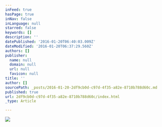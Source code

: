 ```yaml
---
inFeed: true
hasPage: true
inNav: false
inLanguage: null
starred: false
keywords: []
description: ''
datePublished: '2016-01-20T06:40:03.009Z'
dateModified: '2016-01-20T06:37:29.560Z'
authors: []
publisher:
  name: null
  domain: null
  url: null
  favicon: null
title: ''
author: []
sourcePath: _posts/2016-01-20-2df9cb0d-c97d-4f35-a82e-8710b788d60c.md
published: true
url: 2df9cb0d-c97d-4f35-a82e-8710b788d60c/index.html
_type: Article

---
```

![](https://the-grid-user-content.s3-us-west-2.amazonaws.com/a49f7c9f-e418-472b-95a5-cd2214ec1d1c.jpg)